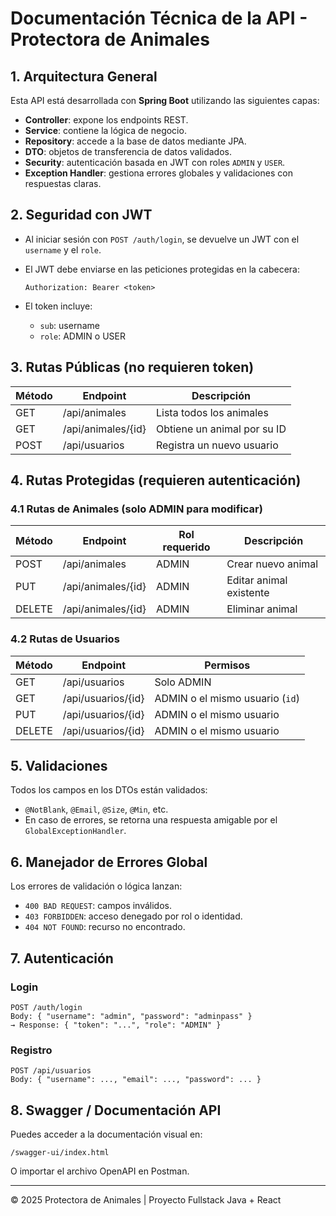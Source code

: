 # Documentación Técnica de la API - Protectora de Animales

## 1. Arquitectura General

Esta API está desarrollada con **Spring Boot** utilizando las siguientes capas:

- **Controller**: expone los endpoints REST.
- **Service**: contiene la lógica de negocio.
- **Repository**: accede a la base de datos mediante JPA.
- **DTO**: objetos de transferencia de datos validados.
- **Security**: autenticación basada en JWT con roles `ADMIN` y `USER`.
- **Exception Handler**: gestiona errores globales y validaciones con respuestas claras.

## 2. Seguridad con JWT

- Al iniciar sesión con `POST /auth/login`, se devuelve un JWT con el `username` y el `role`.
- El JWT debe enviarse en las peticiones protegidas en la cabecera:

  ```
  Authorization: Bearer <token>
  ```

- El token incluye:
  - `sub`: username
  - `role`: ADMIN o USER

## 3. Rutas Públicas (no requieren token)

| Método | Endpoint                | Descripción                        |
|--------|-------------------------|------------------------------------|
| GET    | /api/animales           | Lista todos los animales           |
| GET    | /api/animales/{id}      | Obtiene un animal por su ID        |
| POST   | /api/usuarios           | Registra un nuevo usuario          |

## 4. Rutas Protegidas (requieren autenticación)

### 4.1 Rutas de Animales (solo ADMIN para modificar)

| Método | Endpoint                | Rol requerido | Descripción                  |
|--------|-------------------------|----------------|------------------------------|
| POST   | /api/animales           | ADMIN         | Crear nuevo animal           |
| PUT    | /api/animales/{id}      | ADMIN         | Editar animal existente      |
| DELETE | /api/animales/{id}      | ADMIN         | Eliminar animal              |

### 4.2 Rutas de Usuarios

| Método | Endpoint                | Permisos                                   |
|--------|-------------------------|--------------------------------------------|
| GET    | /api/usuarios           | Solo ADMIN                                 |
| GET    | /api/usuarios/{id}      | ADMIN o el mismo usuario (`id`)            |
| PUT    | /api/usuarios/{id}      | ADMIN o el mismo usuario                   |
| DELETE | /api/usuarios/{id}      | ADMIN o el mismo usuario                   |

## 5. Validaciones

Todos los campos en los DTOs están validados:

- `@NotBlank`, `@Email`, `@Size`, `@Min`, etc.
- En caso de errores, se retorna una respuesta amigable por el `GlobalExceptionHandler`.

## 6. Manejador de Errores Global

Los errores de validación o lógica lanzan:

- `400 BAD REQUEST`: campos inválidos.
- `403 FORBIDDEN`: acceso denegado por rol o identidad.
- `404 NOT FOUND`: recurso no encontrado.

## 7. Autenticación

### Login
```
POST /auth/login
Body: { "username": "admin", "password": "adminpass" }
→ Response: { "token": "...", "role": "ADMIN" }
```

### Registro
```
POST /api/usuarios
Body: { "username": ..., "email": ..., "password": ... }
```

## 8. Swagger / Documentación API

Puedes acceder a la documentación visual en:

```
/swagger-ui/index.html
```

O importar el archivo OpenAPI en Postman.

---

© 2025 Protectora de Animales | Proyecto Fullstack Java + React